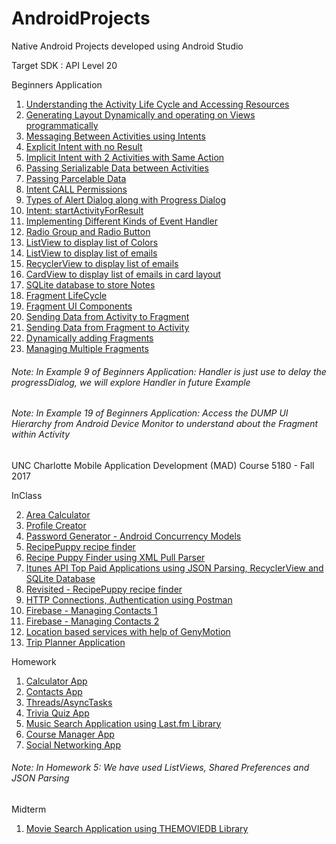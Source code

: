 # AndroidProjects
Native Android Projects developed using Android Studio

Target SDK : API Level 20

Beginners Application


  1. [Understanding the Activity Life Cycle and Accessing Resources](/ActivityLifeCycle_and_AccessingResources)
  2. [Generating Layout Dynamically and operating on Views programmatically](/Programmed_RelativeLayout)
  3. [Messaging Between Activities using Intents](/Intents)
  4. [Explicit Intent with no Result](/Explicit_Intents)
  5. [Implicit Intent with 2 Activities with Same Action](Implicit_Intent)
  6. [Passing Serializable Data between Activities](/Explicit_Intents_Data_Passing)
  7. [Passing Parcelable Data](/Parcelable_Data_Passing)
  8. [Intent CALL Permissions](/Intent_CALL_Permission)
  9. [Types of Alert Dialog along with Progress Dialog](/AlertDialog)
  10. [Intent: startActivityForResult](/ActivityForResult)
  11. [Implementing Different Kinds of Event Handler](/EventHandler)
  12. [Radio Group and Radio Button](/RadioButton_RadioGroup)
  13. [ListView to display list of Colors](/ListViewDemo)
  14. [ListView to display list of emails](/ListViewEmail)
  15. [RecyclerView to display list of emails](/RecyclerView)
  16. [CardView to display list of emails in card layout](/CardView)
  17. [SQLite database to store Notes](/SQLiteNotes)
  18. [Fragment LifeCycle](/Fragment_LifeCycle)
  19. [Fragment UI Components](/Fragment_UI_Components)
  20. [Sending Data from Activity to Fragment](/Fragment_Send_Data_From_Activity)
  21. [Sending Data from Fragment to Activity](/Fragment_Send_Data_From_Fragment)
  22. [Dynamically adding Fragments](/Fragment_Dynamic_Embed)
  23. [Managing Multiple Fragments](/MultiFragmentDemo)



###### Note: In Example 9 of Beginners Application: Handler is just use to delay the progressDialog, we will explore Handler in future Example
###### Note: In Example 19 of Beginners Application: Access the DUMP UI Hierarchy from Android Device Monitor to understand about the Fragment within Activity


UNC Charlotte Mobile Application Development (MAD) Course 5180 - Fall 2017

InClass

   2. [Area Calculator](/InClass02)
   3. [Profile Creator](/InClass03)
   4. [Password Generator - Android Concurrency Models](/InClass04)
   5. [RecipePuppy recipe finder](/InClass05)
   6. [Recipe Puppy Finder using XML Pull Parser](/Recipe_Puppy_Finder)
   7. [Itunes API Top Paid Applications using JSON Parsing, RecyclerView and SQLite Database ](/InClass07)
   8. [Revisited - RecipePuppy recipe finder](/InClass08)
   9. [HTTP Connections, Authentication using Postman](/InClass09)
   10. [Firebase - Managing Contacts 1](/InClass10)
   11. [Firebase - Managing Contacts 2](/InClass11)
   12. [Location based services with help of GenyMotion](/InClass12)
   13. [Trip Planner Application](/InClass13Test)

Homework

   1. [Calculator App](/HW01)
   2. [Contacts App](/HW02)
   3. [Threads/AsyncTasks](/HW03)
   4. [Trivia Quiz App](/HW-04)
   5. [Music Search Application using Last.fm Library](/HW05) 
   6. [Course Manager App](/HW06)
   7. [Social Networking App](/HW07)
   
###### Note: In Homework 5: We have used ListViews, Shared Preferences and JSON Parsing


Midterm

   1. [Movie Search Application using THEMOVIEDB Library](/Midterm)

  
